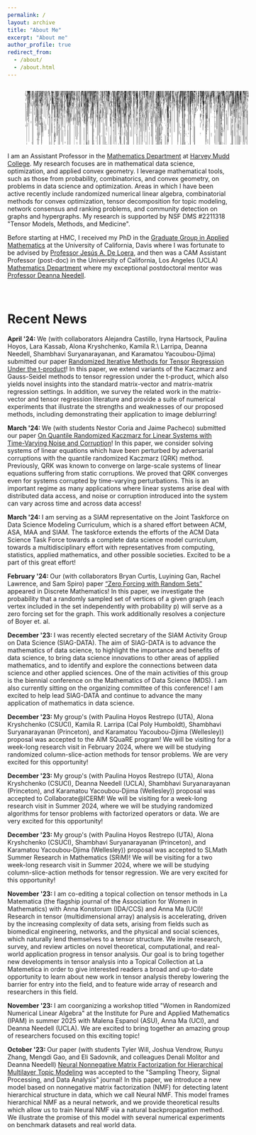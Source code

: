 ```yaml
---
permalink: /
layout: archive
title: "About Me"
excerpt: "About me"
author_profile: true
redirect_from:
  - /about/
  - /about.html
---
```


<!--![visualization of residual of iterative projection method for linear inequalities](../images/residual.png)-->
<figure style="float: left; margin-right:50px; width:100%"><img src="../images/residual.png" alt="visualization of residual of iterative projection method for linear inequalities"></figure>

I am an Assistant Professor in the [Mathematics Department](https://www.hmc.edu/mathematics/) at [Harvey Mudd College](https://www.hmc.edu/). My research focuses are in mathematical data science, optimization, and applied convex geometry.  I leverage mathematical tools, such as those from probability, combinatorics, and convex geometry, on problems in data science and optimization. Areas in which I have been active recently include randomized numerical linear algebra, combinatorial methods for convex optimization, tensor decomposition for topic modeling, network consensus and ranking problems, and community detection on graphs and hypergraphs.  My research is supported by NSF DMS \#2211318 "Tensor Models, Methods, and Medicine".

Before starting at HMC, I received my PhD in the [Graduate Group in Applied Mathematics](http://appliedmath.ucdavis.edu/) at the University of California, Davis where I was fortunate to be advised by [Professor Jesús A. De Loera](https://www.math.ucdavis.edu/~deloera), and then was a CAM Assistant Professor (post-doc) in the University of California, Los Angeles (UCLA) [Mathematics Department](https://ww3.math.ucla.edu/) where my exceptional postdoctoral mentor was [Professor Deanna Needell](https://www.math.ucla.edu/~deanna/).




<!--<br>Contact
===========
Email: <a href="mailto:jhaddock@g.hmc.edu">jhaddock@g.hmc.edu</a>
<br>Office: Shanahan 2408
<link href="https://assets.calendly.com/assets/external/widget.css" rel="stylesheet">
<script src="https://assets.calendly.com/assets/external/widget.js" type="text/javascript" async></script>
<a href="" onclick="Calendly.initPopupWidget({url: 'https://calendly.com/jamie-haddock'});return false;">Schedule time with me</a>-->



<br>Recent News
===========
<b>April '24: </b> We (with collaborators Alejandra Castillo, Iryna Hartsock, Paulina Hoyos, Lara Kassab, Alona Kryshchenko, Kamila R.\ Larripa, Deanna Needell, Shambhavi Suryanarayanan, and Karamatou Yacoubou-Djima) submitted our paper <a href="http://arxiv.org/">Randomized Iterative Methods for Tensor Regression Under the t-product</a>!  In this paper, we extend variants of the Kaczmarz and Gauss-Seidel methods to tensor regression under the t-product, which also yields novel insights into the standard matrix-vector and matrix-matrix regression settings. In addition, we survey the related work in the matrix-vector and tensor regression literature and provide a suite of numerical experiments that illustrate the strengths and weaknesses of our proposed methods, including demonstrating their application to image deblurring!

<b>March '24: </b> We (with students Nestor Coria and Jaime Pacheco) submitted our paper <a href="http://arxiv.org/abs/2403.19874">On Quantile Randomized Kaczmarz for Linear Systems with Time-Varying Noise and Corruption</a>!  In this paper, we consider solving systems of linear equations which have been perturbed by adversarial corruptions with the quantile randomized Kaczmarz (QRK) method.  Previously, QRK was known to converge on large-scale systems of linear equations suffering from static corruptions. We proved that QRK converges even for systems corrupted by time-varying perturbations. This is an important regime as many applications where linear systems arise deal with distributed data access, and noise or corruption introduced into the system can vary across time and across data access!

<b>March '24: </b> I am serving as a SIAM representative on the Joint Taskforce on Data Science Modeling Curriculum, which is a shared effort between ACM, ASA, MAA and SIAM. The taskforce extends the efforts of the ACM Data Science Task Force towards a complete data science model curriculum, towards a multidisciplinary effort with representatives from computing, statistics, applied mathematics, and other possible societies.  Excited to be a part of this great effort!

<b>February '24: </b> Our (with collaborators Bryan Curtis, Luyining Gan, Rachel Lawrence, and Sam Spiro) paper <a href="https://doi.org/10.1016/j.disc.2024.113944">“Zero Forcing with Random Sets”</a> appeared in Discrete Mathematics!  In this paper, we investigate the probability that a randomly sampled set of vertices of a given graph (each vertex included in the set independently with probability p) will serve as a zero forcing set for the graph.  This work additionally resolves a conjecture of Boyer et. al.

<b>December '23: </b> I was recently elected secretary of the SIAM Activity Group on Data Science (SIAG-DATA).  The aim of SIAG-DATA is to advance the mathematics of data science, to highlight the importance and benefits of data science, to bring data science innovations to other areas of applied mathematics, and to identify and explore the connections between data science and other applied sciences.  One of the main activities of this group is the biennial conference on the Mathematics of Data Science (MDS).  I am also currently sitting on the organizing committee of this conference!  I am excited to help lead SIAG-DATA and continue to advance the many application of mathematics in data science.

<b>December '23: </b> My group's (with Paulina Hoyos Restrepo (UTA), Alona Kryshchenko (CSUCI), Kamila R. Larripa (Cal Poly Humboldt), Shambhavi Suryanarayanan (Princeton), and Karamatou Yacoubou-Djima (Wellesley)) proposal was accepted to the AIM SQuaRE program!  We will be visiting for a week-long research visit in February 2024, where we will be studying randomized column-slice-action methods for tensor problems.  We are very excited for this opportunity!

<b>December '23: </b> My group's (with Paulina Hoyos Restrepo (UTA), Alona Kryshchenko (CSUCI), Deanna Needell (UCLA), Shambhavi Suryanarayanan (Princeton), and Karamatou Yacoubou-Djima (Wellesley)) proposal was accepted to Collaborate@ICERM!  We will be visiting for a week-long research visit in Summer 2024, where we will be studying randomized algorithms for tensor problems with factorized operators or data.  We are very excited for this opportunity!

<b>December '23: </b> My group's (with Paulina Hoyos Restrepo (UTA), Alona Kryshchenko (CSUCI), Shambhavi Suryanarayanan (Princeton), and Karamatou Yacoubou-Djima (Wellesley)) proposal was accepted to SLMath Summer Research in Mathematics (SRiM)!  We will be visiting for a two week-long research visit in Summer 2024, where we will be studying column-slice-action methods for tensor regression.  We are very excited for this opportunity!

<b>November '23: </b> I am co-editing a topical collection on tensor methods in La Matematica (the flagship journal of the Association for Women in Mathematics) with Anna Konstorum (IDA/CCS) and Anna Ma (UCI)!  Research in tensor (multidimensional array) analysis is accelerating, driven by the increasing complexity of data sets, arising from fields such as biomedical engineering, networks, and the physical and social sciences, which naturally lend themselves to a tensor structure. We invite research, survey, and review articles on novel theoretical, computational, and real-world application progress in tensor analysis. Our goal is to bring together new developments in tensor analysis into a Topical Collection at La Matemetica in order to give interested readers a broad and up-to-date opportunity to learn about new work in tensor analysis thereby lowering the barrier for entry into the field, and to feature wide array of research and researchers in this field.

<b>November '23: </b> I am coorganizing a workshop titled "Women in Randomized Numerical Linear Algebra" at the Institute for Pure and Applied Mathematics (IPAM) in summer 2025 with Malena Espanol (ASU), Anna Ma (UCI), and Deanna Needell (UCLA).  We are excited to bring together an amazing group of researchers focused on this exciting topic!

<b>October '23: </b> Our paper (with students Tyler Will, Joshua Vendrow, Runyu Zhang, Mengdi Gao, and Eli Sadovnik, and colleagues Denali Molitor and Deanna Needell)  <a href="https://arxiv.org/abs/2303.00058">Neural Nonnegative Matrix Factorization for Hierarchical Multilayer Topic Modeling</a> was accepted to the "Sampling Theory, Signal Processing, and Data Analysis" journal!  In this paper, we introduce a new model based on nonnegative matrix factorization (NMF) for detecting latent hierarchical structure in data, which we call Neural NMF.  This model frames hierarchical NMF as a neural network, and we provide theoretical results which allow us to train Neural NMF via a natural backpropagation method. We illustrate the promise of this model with several numerical experiments on benchmark datasets and real world data.

<!--

<b>August '23: </b> I have a few talks and trips this Fall!  I will be speaking in the <a href="https://sites.google.com/view/minds-seminar/home">One World Mathematics of INformation, Data, and Signals (1W-MINDS) Seminar</a> on September 7th at 11:30 am PT on Zoom.  My talk is titled "Randomized Kaczmarz Methods: Corruption, Consensus, and Concentration."  Later in the month, I will speak at the <a href="https://allerton.csl.illinois.edu/">Fifty-Ninth Annual Allerton Conference on Communication, Control, and Computing</a> in Monticello, IL on our (with collaborators Anna Ma and Liza Rebrova) paper <a href="http://arxiv.org/abs/2308.07987">“On Subsampled Quantile Randomized Kaczmarz”</a>.  After that, I go to Atlanta, GA for the <a href="https://awm-math.org/meetings/awm-research-symposium/">AWM Research Symposium</a> where I will be speaking in the session "Tensor Methods for data modeling" on Saturday, September 30.  My talk is titled "Hierarchical nonnegative tensor factorizations and applications."  The last leg of the trip is to Boston, MA where I will visit Wellesley College to give a talk on Monday, October 2.

<b>August '23: </b> Our (with collaborators Anna Ma and Liza Rebrova) paper <a href="http://arxiv.org/abs/2308.07987">“On Subsampled Quantile Randomized Kaczmarz”</a> was accepted to the the <a href="https://allerton.csl.illinois.edu/">Fifty-Ninth Annual Allerton Conference on Communication, Control, and Computing</a> to be held in Monticello, Illinois during September 26-29, 2023.  In this paper, we provide theoretical guarantees for the Quantile Randomized Kaczmarz method using subsamples of the linear system residual in each iteration.  Previous guarantees required computing the entire residual which is often (or nearly always) infeasible.  We're excited to participate in this wonderful conference!



<b>June '23: </b> I've published all course materials for my course <a href="https://github.com/jamiehadd/Math189AD-MathematicalDataScienceAndTopicModeling">"Mathematical Data Science & Topic Modeling"</a>!  All slides, code, and assignments are available and free to be used, edited, and shared.  If you find use of these materials, please cite this repository and consider letting me know your impressions and any typos/errors you catch!

<b>May '23: </b> I'm serving on the organizing committee for the third SIAM Conference on the Mathematics of Data Science (SIAM MDS) in 2024!  SIAM MDS is a biennial conference of the SIAM Activity Group on Data Science and “aims to bring together those who are building foundations for data science and its applications across science, engineering, technology, and society.” The organizing committee shapes and defines the scientific program of the conference, e.g., identify invited speakers, choose mini-tutorials, etc.  I'm very excited to help plan this amazing conference!



<b>April '23: </b> I was featured in the April 2023 Academic Data Science Alliance (<a href="https://academicdatascience.org/">ADSA</a>) Career Development Network Round-up (newsletter) and <a href="https://academicdatascience.org/resources/meet-a-data-scientist-jamie-haddock/">blog</a>!

<b>March '23: </b> We (with students Tyler Will, Joshua Vendrow, Runyu Zhang, Mengdi Gao, and Eli Sadovnik, and colleagues Denali Molitor and Deanna Needell) submitted our paper <a href="https://arxiv.org/abs/2303.00058">Neural Nonnegative Matrix Factorization for Hierarchical Multilayer Topic Modeling</a>!  In this paper, we introduce a new model based on nonnegative matrix factorization (NMF) for detecting latent hierarchical structure in data, which we call Neural NMF.  This model frames hierarchical NMF as a neural network, and we provide theoretical results which allow us to train Neural NMF via a natural backpropagation method. We illustrate the promise of this model with several numerical experiments on benchmark datasets and real world data.



<b>February '23: </b> I will give the plenary talk for the residential component of the <a href="https://www.hmc.edu/admission/wistem/">Harvey Mudd College  "Women’s Inclusion in Science, Technology, Engineering, and Mathematics (WISTEM)" program</a>.  WISTEM is a 6-month program that requires participants to engage with an on-campus residential component and interactive online sessions. Through the virtual program and visit to campus, WISTEM will connect participating students with a cohort of like-minded peers, help participants learn more about admission, and strengthen their understanding of the experiences of women in STEM, with a particular focus on the experiences of women of color.  I'm very excited to be involved with this great program and to meet some fabulous high school students!

<b>January '23: </b> Our paper (with students Hannah Friedman, Amani R. Maina-Kilaas, Julianna Schalkwyk, and Hina Ahmed) <a href="https://arxiv.org/abs/2207.05112">An Interpretable Joint Nonnegative Matrix Factorization-Based Point Cloud Distance Measure</a> was accepted for presentation at and publication in the proceedings of the 57th Annual Conference on Information Sciences and Systems (CISS) at Johns Hopkins University!  We will present this paper at the conference March 22-24, 2023.



<b>December '22: </b> I have some upcoming visits and talks in early Spring!  I will be visiting Caltech on January 25th to speak in the <a href="http://cmx.caltech.edu/">Computational Mathematics + X (CMX) Lunch Seminar</a>.  I will be spending a half-day for lunch and meetings in the afternoon after my talk!  Additionally, I will be visiting UCI on February 22nd to speak in the <a href="https://www.math.uci.edu/seminar_list/Combinatorics%20and%20Probability">Probability and Combinatorics Seminar</a>!  I will be spending the afternoon on campus for lunch and meetings also.

<b>December '22: </b> I had the opportunity to speak in the "Multi-Modal Imaging with Deep Learning and Modeling" workshop at IPAM!  This was a great week-long workshop in the long program "Computational Microscopy".  My <a href="https://youtu.be/0-kwIBAQ1hg">talk</a> was titled "Hierarchical and Neural Nonnegative Tensor Decompositions" and presented several works developing hierarchical topic models for tensor data.  Thanks to the organizers for a great program!

<b>November '22: </b> Our paper (with collaborators Phil Chodrow and Nicole Eikmeier) <a href="https://arxiv.org/abs/2204.13586">Nonbacktracking spectral clustering of nonuniform hypergraphs</a> was accepted to SIAM Journal on Mathematics of Data Science (SIMODS)!  In this paper, we propose methods for community detection on nonuniform (containing edges of different sizes) hypergraphs -- one is a simple spectral approach using the nonbacktracking operator and the other is an alternating approach based upon linearized belief-propagation (the nonbacktracking operator appears here too!).  We additionally provide some theorems that improve computational complexity of working with the nonbacktracking operator and other large matrices appearing in our methods.

<b>November '22: </b> Our paper <a href="https://arxiv.org/pdf/2209.02415v1.pdf">Interpretability of Automatic Infectious Disease Classification Analysis with Concept Discovery</a> was accepted to the <a href="https://ml4health.github.io/2022/">Machine Learning 4 Health (ML4H)</a> conference!  This paper will be presented as a poster in New Orleans at the end of November 2022.



<b>October '22: </b> The international seminar <a href="https://sites.google.com/view/minds-seminar/home">One World Mathematics of Information, Data, and Signals (MINDS)</a> has created a Slack workspace for sharing announcements of interest to our community and connecting with other members!  If you are interested in joining this Slack workspace, please follow the link provided at the top of our <a href="https://sites.google.com/view/minds-seminar/home">1W-MINDS website</a>.


<b>August '22: </b> Our paper (with student Chen Yap and collaborator Ben Jarman) <a href="https://arxiv.org/abs/2110.14609">Paving the Way for Consensus: Convergence of Block Gossip Algorithms</a> was accepted to the IEEE Transactions on Information Theory journal!  In this paper, we prove a new convergence bound for a broader class of randomized block Kaczmarz methods on a broader class of inconsistent linear systems, then utilize this convergence bound to prove convergence of the block gossip methods for average consensus.  We additionally specify the result to three popular types of block gossip protocols which utilize specific subgraph structures to iteratively update towards consensus.



<b>June '22: </b> In 2022-2023, I am co-organizing the <a href="https://sites.google.com/view/minds-seminar/home">One World Mathematics of Information, Data, and Signals (MINDS) Seminar</a>!  Given the impossibility of travel during the COVID-19 crisis the One World MINDS seminar was founded as an inter-institutional global online seminar aimed at giving researchers interested in mathematical data science, computational harmonic analysis, and related applications access to high quality talks. Talks are held on Thursdays either at 2:30 pm New York time or at 4:30 pm Shanghai/ 9:30 am (summer 10:30 am) Paris time.

<b> June '22: </b> Our (with co-organizer Phil Chodrow) minisymposium on "Tensor Methods for Network Data Science" was accepted to the SIAM Conference on the Mathematics of Data Science (MDS22) which is to be held in San Diego, CA in September 2022!  We have four fabulous speakers, Izabel P. Aguiar (Stanford University), Tamara Kolda (MathSci.ai), “Bill” Feng Shi (TigerGraph), and Francesco Tudisco (GSSI), who will speak about the exciting new developments of tensor-based methods for data science problems related to networks.

<b> June '22: </b> This month I have the honor of speaking in the Harvey Mudd College <a href="https://www.hmc.edu/calendar/events/stauffer-lecture-tensor-models-methods-and-medicine-jamie-haddock/">Stauffer Lecture series</a> where I will describe my work in "Tensor Models, Methods, and Medicine."  Additionally, I will speak (virtually) to the Rice University <a href="https://datascience.ericchi.com/#:~:text=Data%20Scientists%20in%20Training%20Outreach,data%20science%20methods%20and%20careers.">"Data Scientists in Training" Outreach Program</a> where I will describe my path to research in mathematical data science!


<b>May '22: </b> Check out this *amazing* <a href="https://youtu.be/SclGSdwB7M4">video</a> my summer 2021 research student Hannah Kaufman made!  In it, she illustrates how the Kaczmarz method works for solving linear systems, and presents an application to the problem of rating items according to pairwise comparison information.  Way to go, Hannah!!



<b>April '22: </b> We (with collaborators Phil Chodrow and Nicole Eikmeier) submitted our paper <a href="https://arxiv.org/abs/2204.13586">Nonbacktracking spectral clustering of nonuniform hypergraphs</a>!  In this paper, we propose methods for community detection on nonuniform (containing edges of different sizes) hypergraphs -- one is a simple spectral approach using the nonbacktracking operator and the other is an alternating approach based upon linearized belief-propagation (the nonbacktracking operator appears here too!).  We additionally provide some theorems that improve computational complexity of working with the nonbacktracking operator and other large matrices appearing in our methods.

<b>April '22: </b> Our (with student Edwin Chau) paper <a href="https://arxiv.org/abs/2010.10635">On Application of Block Kaczmarz Methods in Matrix Factorization</a> was accepted to SIAM Undergraduate Research Online (SIURO)!  In this work, we discuss and test a block Kaczmarz solver that replaces the least-squares subroutine in the common alternating scheme for matrix factorization. This variant trades a small increase in factorization error for significantly faster algorithmic performance. In doing so we find block sizes that produce a solution comparable to that of the least-squares solver for only a fraction of the runtime and working memory requirement!



<b>March '22: </b> I am participating in the <a href="https://www.ias.edu/math/wam/program-years/2022-program-women-and-mathematics">IAS Women and Mathematics “The Mathematics of Machine Learning"</a> at the Institute of Advanced Studies in Princeton, NJ!  This program will be held from May 21-27, 2022 and will feature lectures by Cynthia Rudin (Duke University) and Maria-Florina Balcan (Carnegie Mellon University).  Looking forward to meeting an exceptional group of faculty and students and learning about some great new topics!

<b>March '22: </b> I am participating in the <a href="https://www.ams.org/programs/research-communities/2022MRC-HyperNet">AMS MRC program "Models and Methods for Sparse (Hyper)Network Science "</a> as an assistant to the organizers!  This program will be held June 5-11, 2022 at Beaver Hollow Conference Center in Java Center, NY and will deal with graph and hypergraph models and their applications to real world study of critical systems.  Looking forward to the opportunity to learn and network with this exceptional community.

<b>March '22: </b> I am co-organizing the Southern California Applied Mathematics Symposium (SOCAMS) with Heather Zinn-Brooks (Harvey Mudd College), Christina Edholm (Scripps College), Manuchehr Aminian (Cal Poly Pomona), Phil Chodrow (UCLA), Anna Ma (UCI), Adam MacLean (USC), Chris Miles (UCI), and Alona Kryshchenko (CSU Channel Islands).  This one-day meeting will be held on the campus of Harvey Mudd College on May 21, 2022!  This conference aims to bring together researchers from universities throughout Southern California, working in all areas of Applied Mathematics, for a one-day exchange of ideas in an informal and collaborative atmosphere. More information and registration available at <a href="https://www.socams.org">https://www.socams.org"</a>!



<b>February '22: </b> Elizaveta Rebrova (Princeton Univ. ORFE) and I are organizing sessions titled "Randomized Iterative Methods beyond Least-squares" and "Tensor Modeling and Optimization" for the "Optimization for Data Science and Machine learning" cluster at the seventh <a href="https://iccopt2022.lehigh.edu/">International Conference on Continuous Optimization (ICCOPT)</a> which will take place at Lehigh University in Bethlehem, Pennsylvania during July 25-28, 2022.  We have two great slates of speakers organized to speak on these topics!

<b>February '22: </b>Applications are now open for my funded summer undergraduate research projects <a href="https://uro.hmc.edu/projects">Tensor Models and Methods for Medical Imaging</a>, <a href="https://uro.hmc.edu/projects">Numerical Linear Algebraic Analyses of Opinion Dynamics on Networks</a>, and <a href="https://uro.hmc.edu/projects">Iterative Methods for Large-scale Systems of Linear Equations</a>!  Applications may be submitted via the HMC URO portal until February 20.



<b>January '22: </b> Our (with student <a href="http://www.joshvendrow.com/">Josh Vendrow</a>) paper <a href="https://arxiv.org/abs/2109.14820">A Generalized Hierarchical Nonnegative Tensor Decomposition</a> was accepted to the 2022 IEEE International Conference on Acoustics, Speech and Signal Processing (ICASSP)!  In this paper, we propose a hierarchical tensor decomposition model that generalizes a natural model for matrices, a property which many hierarchical tensor decomposition models lack.  This model naturally illuminates the hierarchy of latent topics in tensor-structured data.

<b>January '22: </b> I am coorganizing the MAA Session "Establishing Interdisciplinary Collaborations in Teaching and Research" at the Joint Mathematics Meeting (virtual) April 6-9, 2022 with Jessica Oehrlein (Fitchburg State University)!  Due to the transition to virtual format and the challenges of scheduling, this session will occur in March.  We have a great set of speakers who will lead an interactive session on how beginning and sustaining interdisciplinary collaboration with academics outside mathematics and industrial colleagues.


<b>December '21: </b> Our paper <a href="https://arxiv.org/abs/2009.08089">Quantile-based Iterative Methods for Corrupted Systems of Linear Equations</a> was accepted for publication in SIAM Journal on Matrix Analysis and Applications (SIMAX)!  In this paper, we propose iterative methods for solving large-scale and arbitrarily corrupted systems of equations.  We provide both theoretical and empirical evidence of the promise of these methods; our theoretical results build upon new and classical results in high-dimensional probability.



<b>November '21: </b> We (with student Chen Yap) submitted our paper <a href="https://arxiv.org/abs/2110.14609">Paving the Way for Consensus: Convergence of Block Gossip Algorithms</a>!  In this paper, we prove a new convergence bound for a broader class of randomized block Kaczmarz methods on a broader class of inconsistent linear systems, then utilize this convergence bound to prove convergence of the block gossip methods for average consensus.  We additionally specify the result to three popular types of block gossip protocols which utilize specific subgraph structures to iteratively update towards consensus.



<b>September '21: </b> Our papers "Neural Nonnegative CP Decomposition for Hierarchical Tensor Analysis" (with student <a href="http://www.joshvendrow.com/">Josh Vendrow</a>) and <a href="https://arxiv.org/abs/2010.07956">"Semi-supervised Nonnegative Matrix Factorization for Document Classification"</a> (with student Sixian Li) were accepted to the proceedings of the 55th Asilomar Conference on Signals, Systems, and Computers!  During that conference, I will additionally chair the session "Algorithms for Data Analytics".



<b>June '21: </b> I was selected for the MAA Project NExT Gold'21 cohort!  <a href="https://www.maa.org/programs-and-communities/professional-development/project-next">Project NExT</a> (New Experiences in Teaching) is a year-long professional development program for early career mathematicians that addresses all aspects of an academic career. Looking forward to participating in this program and to meeting the rest of the cohort!

<b>May '21: </b> Our grant <a href="https://www.nsf.gov/awardsearch/showAward?AWD_ID=2111440&HistoricalAwards=false">"Tensor Models, Methods, and Medicine"</a> was awarded by NSF DMS Computational Mathematics!  This award will support research developing supervised and hierarchical tensor models and efficient numerical and combinatorial methods for training these models, and an exciting collaboration with cardiologists at Harbor-UCLA Medical Center!  It will fund summer undergraduate research positions and summer workshops bringing experts on the mathematics of tensors together with application area experts.  If you are interested in either of these opportunities, please <a href="mailto:jhaddock@g.hmc.edu">reach out!</a>

<b>May '21: </b> We submitted our paper <a href="https://arxiv.org/abs/2105.09065">Statistical Learning for Best Practices in Tattoo Removal</a> (with student Richard Yim)!  This paper employs statistical and machine learning techniques to investigate best practices in laser-assisted tattoo removal.  This work is a collaboration with the largest gang rehabilitation and reentry organization in the world, <a href="https://homeboyindustries.org/">Homeboy Industries</a>!

<dt><h3>[Feb. '21]</h3></dt> <dd>Applications are now open for my funded summer undergraduate research project <a href="https://uro.hmc.edu/projects">Kaczmarz Methods for Large-scale Data Analysis</a>!  This project will be run in conjunction with the UCLA CAM REU and is partially funded by Harvey Mudd College.  Applications from undergraduates at any institution are welcome and can be submitted through <a href="https://www.mathprograms.org/db/programs/1067">MathPrograms</a>! If you are a Claremont colleges student, you can additionally apply at <a href="https://uro.hmc.edu/projects">HMC URO</a>.</dd>
<dt><h3>[Jan. '21]</h3></dt> <dd>Our paper <a href="https://arxiv.org/abs/2010.11365">On a Guided Nonnegative Matrix Factorization</a> (with student Josh Vendrow) was accepted to the 2021 IEEE International Conference on Acoustics, Speech and Signal Processing (ICASSP)!  In it, we propose an approach based upon the nonnegative matrix factorization (NMF) model, deemed Guided NMF, that incorporates user-designed seed word supervision. Our experimental results demonstrate the promise of this model and illustrate that it is competitive with other methods of this ilk with only very little supervision information!</dd>
<dt><h3>[Dec. '20]</h3></dt> <dd>Our paper <a href="http://arxiv.org/abs/1912.03544">Greed Works: An Improved Analysis of Sampling Kaczmarz-Motzkin</a> (with Anna Ma) was accepted for publication to the SIAM Journal on Mathematical Data Science (SIMODS)!  In this work, we present an improved convergence analysis of the Sampling Kaczmarz-Motzkin (SKM) family of methods on consistent systems of linear equations.  Our analysis illustrates the advantage of using greedier members of this family and presents intuition for why Motzkin's (maximal residual) method often converges faster than the Randomized Kaczmarz method! We additionally specialize our analysis to two specific forms of linear systems, including average consensus systems.</dd>
<dt><h3>[Nov. '20]</h3></dt> <dd>Our paper <a href="https://arxiv.org/abs/1905.13404">Data-driven Algorithm Selection and Tuning in Optimization and Signal Processing</a> was accepted for publication to the Annals of Mathematics and Artificial Intelligence! In this paper, we train machine learning methods to automatically improve the performance of optimization and signal processing algorithms. As a proof of concept, we use our approach to improve two popular data processing subroutines in data science: stochastic gradient descent and greedy methods in compressed sensing!</dd>
<dt><h3>[Oct. '20]</h3></dt> <dd>We (with student Edwin Chau) submitted the paper <a href="https://arxiv.org/abs/2010.10635">On Application of Block Kaczmarz Methods in Matrix Factorization</a>!  In this work, we discuss and test a block Kaczmarz solver that replaces the least-squares subroutine in the common alternating scheme for matrix factorization. This variant trades a small increase in factorization error for significantly faster algorithmic performance. In doing so we find block sizes that produce a solution comparable to that of the least-squares solver for only a fraction of the runtime and working memory requirement!</dd>
<dt><h3>[Oct. '20]</h3></dt> <dd>We (with student Sixian Li) submitted the paper <a href="http://arxiv.org/abs/2010.07956">Semi-supervised NMF Models for Topic Modeling in Learning Tasks</a>!  In this work, we propose several new semi-supervised NMF (SSNMF) models and show that these are naturally formulated as the maximum likelihood estimators given a generative factorization model and assumed distributions of uncertainty in the observed data.  We develop training methods for the general forms of these models and illustrate how to apply them to the classification task; our experiments show that these methods are very promising and achieve high classification accuracy on the 20 Newsgroups data (while also developing a coherent topic model and classifying in a low-dimensional space)!</dd>
<dt><h3>[Sep. '20]</h3></dt> <dd>We (with student Josh Vendrow) submitted the paper "Neural Nonnegative CP Decomposition for Hierarchical Tensor Analysis"!  We propose a model for hierarchical tensor decomposition and a neural network-inspired technique for training the model.  This model allows a user to decompose a tensor at different granularities (ranks) and to visualize the relationship between the learned topics at different levels of hierarchy!</dd>
<dt><h3>[Sep. '20]</h3></dt> <dd>We submitted the paper <a href="https://arxiv.org/abs/2009.08089">Quantile-based Iterative Methods for Corrupted Systems of Linear Equations</a>!  In this paper, we propose iterative methods for solving large-scale and arbitrarily corrupted systems of equations.  We provide both theoretical and empirical evidence of the promise of these methods; our theoretical results build upon new and classical results in high-dimensional probability.</dd>
<dt><h3>[Sep. '20]</h3></dt> <dd>We submitted the paper "Weakly-Supervised Object Localization using Semi-supervised Nonnegative Matrix Factorization"!  We combine a new form of semi-supervised nonnegative matrix factorization with convolutional neural network filters to produce a successful model for object localization in multi-class image datasets.</dd>
<dt><h3>[Sep. '20]</h3></dt> <dd>Our paper <a href="https://arxiv.org/abs/2001.00631">On Large-Scale Dynamic Topic Modeling with Nonnegative CP Tensor Decomposition</a> was accepted for publication in the Proceedings of the Women in Data Science and Mathematics (WiSDM) Workshop!  This collaboration was begun at the Research Collaboration Workshop for <a href="https://icerm.brown.edu/topical_workshops/tw19-5-wisdm/">Women in Data Science and Mathematics</a>, July 2019 held at <a href="https://icerm.brown.edu/">ICERM</a> (funded by ICERM, <a href="https://awm-math.org/">AWM</a> and <a href="http://dimacs.rutgers.edu/">DIMACS</a> (NSF grant CCF1144502)).</dd>
<dt><h3>[Aug. '20]</h3></dt> <dd>We (with student Josh Vendrow) submitted the paper <a href="https://arxiv.org/abs/2009.09087">Feature Selection on Lyme Disease Patient Survey Data</a>!  In this work, we use basic machine learning techniques to perform feature selection on a large-scale survey dataset from a private Lyme disease patient database, <a href="https://www.lymedisease.org/mylymedata-lyme-disease-research/">MyLymeData</a>.</dd>
<p>I received the AMS-Simons Foundation Travel Grant for 2018-2020.</p> -->
